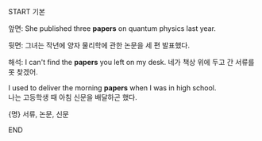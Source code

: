 START
기본

앞면:
She published three **papers** on quantum physics last year.  

뒷면:
그녀는 작년에 양자 물리학에 관한 논문을 세 편 발표했다.

해석:
I can't find the **papers** you left on my desk.
네가 책상 위에 두고 간 서류를 못 찾겠어.

I used to deliver the morning **papers** when I was in high school.  
나는 고등학생 때 아침 신문을 배달하곤 했다.

{명} 서류, 논문, 신문
<!--ID: 1745568139304-->
END